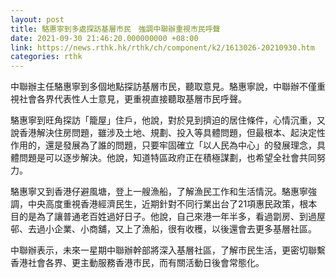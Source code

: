 ```yaml
---
layout: post
title: 駱惠寧到多處探訪基層市民　強調中聯辦重視市民呼聲
date: 2021-09-30 21:46:20.000000000 +08:00
link: https://news.rthk.hk/rthk/ch/component/k2/1613026-20210930.htm
categories: rthk
---
```


中聯辦主任駱惠寧到多個地點探訪基層市民，聽取意見。駱惠寧說，中聯辦不僅重視社會各界代表性人士意見，更重視直接聽取基層市民呼聲。

駱惠寧到旺角探訪「籠屋」住戶，他說，對於見到擠迫的居住條件，心情沉重，又說香港解決住房問題，雖涉及土地、規劃、投入等具體問題，但最根本、起決定性作用的，還是發展為了誰的問題，只要牢固確立「以人民為中心」的發展理念，具體問題是可以逐步解決。他說，知道特區政府正在積極謀劃，也希望全社會共同努力。

駱惠寧又到香港仔避風塘，登上一艘漁船，了解漁民工作和生活情況。駱惠寧強調，中央高度重視香港經濟民生，近期針對不同行業出台了21項惠民政策，根本目的是為了讓普通老百姓過好日子。他說，自己來港一年半多，看過劏房、到過屋邨、去過小企業、小商舖，又上了漁船，很有收穫，以後還會去更多基層社區。

中聯辦表示，未來一星期中聯辦幹部將深入基層社區，了解市民生活，更密切聯繫香港社會各界、更主動服務香港市民，而有關活動日後會常態化。
